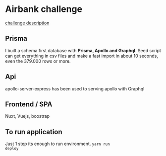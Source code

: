 # Airbank challenge

[challenge description](https://github.com/joinairbank/challenges/tree/feat/challenge-v3/dev-fullstack)

## Prisma

I built a schema first database with <strong>Prisma, Apollo and Graphql</strong>.
Seed script can get everything in csv files and make a fast import in about 10 seconds, even the 379.000 rows or more.

## Api

apollo-server-express has been used to serving apollo with Graphql

## Frontend / SPA

Nuxt, Vuejs, boostrap

## To run application

Just 1 step its enough to run environment.
<code>yarn run deploy</code>

